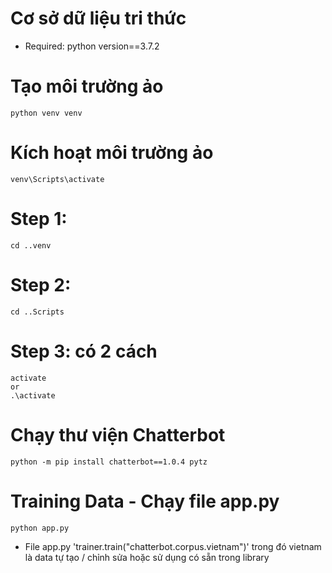 # Cơ sở dữ liệu tri thức

- Required:
    python version==3.7.2

# Tạo môi trường ảo
    python venv venv

# Kích hoạt môi trường ảo
    venv\Scripts\activate

# Step 1:
    cd ..venv
# Step 2:
    cd ..Scripts
# Step 3: có 2 cách
    activate
    or
    .\activate

# Chạy thư viện Chatterbot  
    python -m pip install chatterbot==1.0.4 pytz

# Training Data - Chạy file app.py
    python app.py

- File app.py 'trainer.train("chatterbot.corpus.vietnam")' trong đó vietnam là data tự tạo / chỉnh sửa hoặc sử dụng có sẵn trong library
